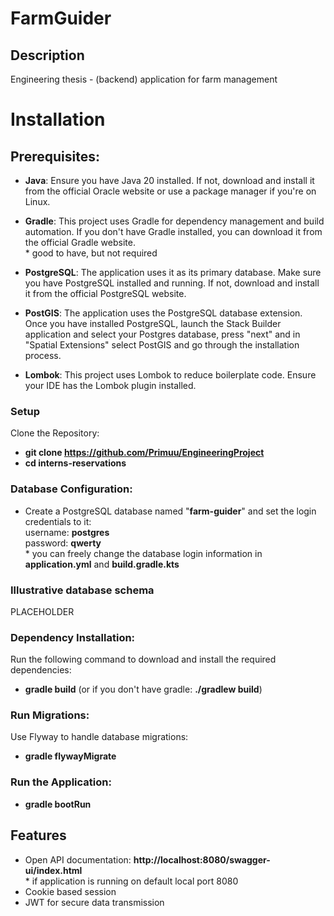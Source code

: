 # FarmGuider

## Description
Engineering thesis - (backend) application for farm management

# Installation

## Prerequisites:

* <b>Java</b>: Ensure you have Java 20 installed. If not, download and install it from the official Oracle website or use a package manager if you're on Linux.

* <b>Gradle</b>: This project uses Gradle for dependency management and build automation. If you don't have Gradle installed, you can download it from the official Gradle website.
  <br> \* good to have, but not required

* <b>PostgreSQL</b>: The application uses it as its primary database. Make sure you have PostgreSQL installed and running. If not, download and install it from the official PostgreSQL website.
* <b>PostGIS</b>: The application uses the PostgreSQL database extension. Once you have installed PostgreSQL, launch the Stack Builder application and select your Postgres database, press "next" and in "Spatial Extensions" select PostGIS and go through the installation process.
* <b>Lombok</b>: This project uses Lombok to reduce boilerplate code. Ensure your IDE has the Lombok plugin installed.

### Setup

Clone the Repository:
* <b>git clone https://github.com/Primuu/EngineeringProject </b>
* <b>cd interns-reservations</b>

### Database Configuration:

* Create a PostgreSQL database named "<b>farm-guider</b>" and set the login credentials to it:
  <br>username: <b>postgres</b>
  <br>password: <b>qwerty</b>
<br> \* you can freely change the database login information in <b>application.yml</b> and <b>build.gradle.kts</b>

### Illustrative database schema

PLACEHOLDER

[//]: # (<div align="center">)

[//]: # (  <p>)

[//]: # (    <img align="center" src="" alt="database schema" />)

[//]: # (  </p>)

[//]: # (</div>)

### Dependency Installation:
Run the following command to download and install the required dependencies:
* <b>gradle build</b> (or if you don't have gradle: <b>./gradlew build</b>)

### Run Migrations:
Use Flyway to handle database migrations:

* <b>gradle flywayMigrate</b>

### Run the Application:
* <b>gradle bootRun</b>

## Features
* Open API documentation: <b>http://localhost:8080/swagger-ui/index.html </b>
<br> \* if application is running on default local port 8080
* Cookie based session
* JWT for secure data transmission
